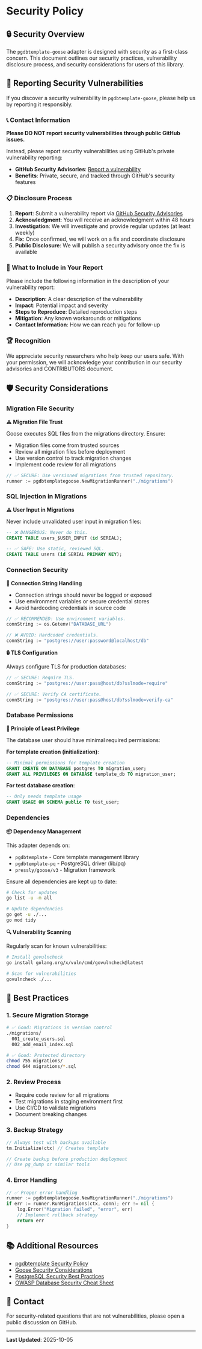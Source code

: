 # Security Policy

## 🔒 Security Overview

The `pgdbtemplate-goose` adapter is designed with security as a first-class concern.
This document outlines our security practices, vulnerability disclosure process,
and security considerations for users of this library.

## 🚨 Reporting Security Vulnerabilities

If you discover a security vulnerability in `pgdbtemplate-goose`,
please help us by reporting it responsibly.

### 📞 Contact Information

**Please DO NOT report security vulnerabilities through public GitHub issues.**

Instead, please report security vulnerabilities using GitHub's
private vulnerability reporting:

- **GitHub Security Advisories**: [Report a vulnerability](https://github.com/andrei-polukhin/pgdbtemplate-goose/security/advisories/new)
- **Benefits**: Private, secure, and tracked through GitHub's security features

### 📋 Disclosure Process

1. **Report**: Submit a vulnerability report via
  [GitHub Security Advisories](https://github.com/andrei-polukhin/pgdbtemplate-goose/security/advisories/new)
2. **Acknowledgment**: You will receive an acknowledgment within 48 hours
3. **Investigation**: We will investigate and provide regular updates (at least weekly)
4. **Fix**: Once confirmed, we will work on a fix and coordinate disclosure
5. **Public Disclosure**: We will publish a security advisory once the fix is available

### 📝 What to Include in Your Report

Please include the following information in the description
of your vulnerability report:

- **Description**: A clear description of the vulnerability
- **Impact**: Potential impact and severity
- **Steps to Reproduce**: Detailed reproduction steps
- **Mitigation**: Any known workarounds or mitigations
- **Contact Information**: How we can reach you for follow-up

### 🏆 Recognition

We appreciate security researchers who help keep our users safe.
With your permission, we will acknowledge your contribution in our
security advisories and CONTRIBUTORS document.

## 🛡️ Security Considerations

### Migration File Security

**⚠️ Migration File Trust**

Goose executes SQL files from the migrations directory. Ensure:

- Migration files come from trusted sources
- Review all migration files before deployment
- Use version control to track migration changes
- Implement code review for all migrations

```go
// ✅ SECURE: Use versioned migrations from trusted repository.
runner := pgdbtemplategoose.NewMigrationRunner("./migrations")
```

### SQL Injection in Migrations

**⚠️ User Input in Migrations**

Never include unvalidated user input in migration files:

```sql
-- ❌ DANGEROUS: Never do this.
CREATE TABLE users_$USER_INPUT (id SERIAL);

-- ✅ SAFE: Use static, reviewed SQL.
CREATE TABLE users (id SERIAL PRIMARY KEY);
```

### Connection Security

**🔐 Connection String Handling**

- Connection strings should never be logged or exposed
- Use environment variables or secure credential stores
- Avoid hardcoding credentials in source code

```go
// ✅ RECOMMENDED: Use environment variables.
connString := os.Getenv("DATABASE_URL")

// ❌ AVOID: Hardcoded credentials.
connString := "postgres://user:password@localhost/db"
```

**🔒 TLS Configuration**

Always configure TLS for production databases:

```go
// ✅ SECURE: Require TLS.
connString := "postgres://user:pass@host/db?sslmode=require"

// ✅ SECURE: Verify CA certificate.
connString := "postgres://user:pass@host/db?sslmode=verify-ca"
```

### Database Permissions

**🔑 Principle of Least Privilege**

The database user should have minimal required permissions:

**For template creation (initialization)**:
```sql
-- Minimal permissions for template creation
GRANT CREATE ON DATABASE postgres TO migration_user;
GRANT ALL PRIVILEGES ON DATABASE template_db TO migration_user;
```

**For test database creation**:
```sql
-- Only needs template usage
GRANT USAGE ON SCHEMA public TO test_user;
```

### Dependencies

**📦 Dependency Management**

This adapter depends on:
- `pgdbtemplate` - Core template management library
- `pgdbtemplate-pq` - PostgreSQL driver (lib/pq)
- `pressly/goose/v3` - Migration framework

Ensure all dependencies are kept up to date:

```bash
# Check for updates
go list -u -m all

# Update dependencies
go get -u ./...
go mod tidy
```

**🔍 Vulnerability Scanning**

Regularly scan for known vulnerabilities:

```bash
# Install govulncheck
go install golang.org/x/vuln/cmd/govulncheck@latest

# Scan for vulnerabilities
govulncheck ./...
```

## 🔐 Best Practices

### 1. Secure Migration Storage

```bash
# ✅ Good: Migrations in version control
./migrations/
  001_create_users.sql
  002_add_email_index.sql

# ✅ Good: Protected directory
chmod 755 migrations/
chmod 644 migrations/*.sql
```

### 2. Review Process

- Require code review for all migrations
- Test migrations in staging environment first
- Use CI/CD to validate migrations
- Document breaking changes

### 3. Backup Strategy

```go
// Always test with backups available
tm.Initialize(ctx) // Creates template

// Create backup before production deployment
// Use pg_dump or similar tools
```

### 4. Error Handling

```go
// ✅ Proper error handling
runner := pgdbtemplategoose.NewMigrationRunner("./migrations")
if err := runner.RunMigrations(ctx, conn); err != nil {
    log.Error("Migration failed", "error", err)
    // Implement rollback strategy
    return err
}
```

## 📚 Additional Resources

- [pgdbtemplate Security Policy](https://github.com/andrei-polukhin/pgdbtemplate/blob/main/docs/SECURITY.md)
- [Goose Security Considerations](https://github.com/pressly/goose#security)
- [PostgreSQL Security Best Practices](https://www.postgresql.org/docs/current/security.html)
- [OWASP Database Security Cheat Sheet](https://cheatsheetseries.owasp.org/cheatsheets/Database_Security_Cheat_Sheet.html)

## 📧 Contact

For security-related questions that are not vulnerabilities,
please open a public discussion on GitHub.

---

**Last Updated**: 2025-10-05
